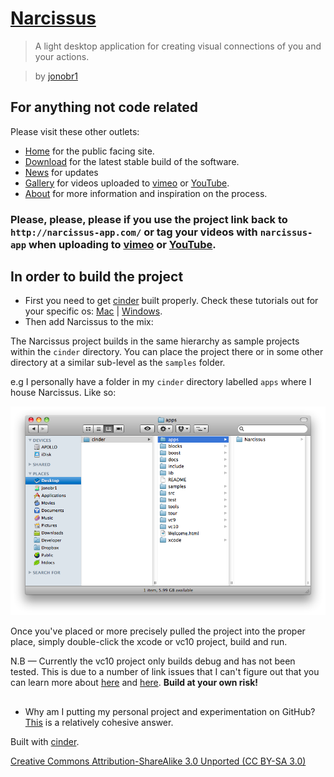 # [Narcissus](http://narcissus-app.com/)

> A light desktop application for creating visual connections of you and your actions.

> by [jonobr1](http://jonobr1.com/)

## For anything not code related

Please visit these other outlets:

+ [Home](http://narcissus-app.com/) for the public facing site.
+ [Download](http://narcissus-app.com/index.php?p=download) for the latest stable build of the software.
+ [News](http://news.narcissus-app.com/) for updates
+ [Gallery](http://narcissus-app.com/index.php?p=gallery) for videos uploaded to [vimeo](http://vimeo.com/tag:narcissus-app) or [YouTube](http://www.youtube.com/results?search_query=narcissus-app&search=tag).
+ [About](http://narcissus-app.com/index.php?p=about) for more information and inspiration on the process.

### Please, please, please if you use the project link back to `http://narcissus-app.com/` or tag your videos with `narcissus-app` when uploading to [vimeo](http://vimeo.com/tag:narcissus-app) or [YouTube](http://www.youtube.com/results?search_query=narcissus-app&search=tag).

## In order to build the project

+ First you need to get [cinder](http://libcinder.org/) built properly. Check these tutorials out for your specific os: [Mac](http://libcinder.org/docs/welcome/MacSetup.html) | [Windows](http://libcinder.org/docs/welcome/MSWSetup.html).
+ Then add Narcissus to the mix:

The Narcissus project builds in the same hierarchy as sample projects within the `cinder` directory. You can place the project there or in some other directory at a similar sub-level as the `samples` folder.

e.g I personally have a folder in my `cinder` directory labelled `apps` where I house Narcissus. Like so:

![cinder/apps/Narcissus](https://github.com/jonobr1/Narcissus/raw/master/README/hierarchy.png "Narcissus Folder Hierarchy")

Once you've placed or more precisely pulled the project into the proper place, simply double-click the xcode or vc10 project, build and run.

N.B — Currently the vc10 project only builds debug and has not been tested. This is due to a number of link issues that I can't figure out that you can learn more about [here](http://news.narcissus-app.com/post/3848920979/if-you-know-your-way-around-visual-studio-c-2010) and [here](http://forum.libcinder.org/#Topic/23286000000562009). __Build at your own risk!__

## 

+ Why am I putting my personal project and experimentation on GitHub? [This](http://news.narcissus-app.com/post/4096586009/ive-moved-all-the-source-files-online-to-github) is a relatively cohesive answer.

Built with [cinder](http://libcinder.org/).

[Creative Commons Attribution-ShareAlike 3.0 Unported \(CC BY-SA 3.0\)](http://creativecommons.org/licenses/by-sa/3.0/)